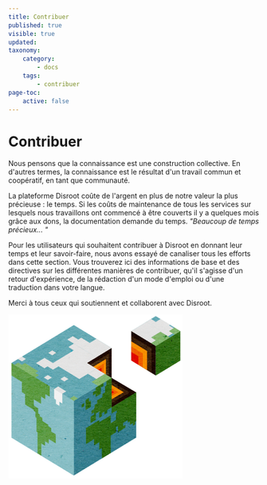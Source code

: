 ```yaml
---
title: Contribuer
published: true
visible: true
updated:
taxonomy:
    category:
        - docs
    tags:
        - contribuer
page-toc:
    active: false
---
```


# Contribuer

Nous pensons que la connaissance est une construction collective. En d'autres termes, la connaissance est le résultat d'un travail commun et coopératif, en tant que communauté.

La plateforme Disroot coûte de l'argent en plus de notre valeur la plus précieuse : le temps. Si les coûts de maintenance de tous les services sur lesquels nous travaillons ont commencé à être couverts il y a quelques mois grâce aux dons, la documentation demande du temps.
*"Beaucoup de temps précieux... "*

Pour les utilisateurs qui souhaitent contribuer à Disroot en donnant leur temps et leur savoir-faire, nous avons essayé de canaliser tous les efforts dans cette section.
Vous trouverez ici des informations de base et des directives sur les différentes manières de contribuer, qu'il s'agisse d'un retour d'expérience, de la rédaction d'un mode d'emploi ou d'une traduction dans votre langue.

Merci à tous ceux qui soutiennent et collaborent avec Disroot.


![](contribute.png)
